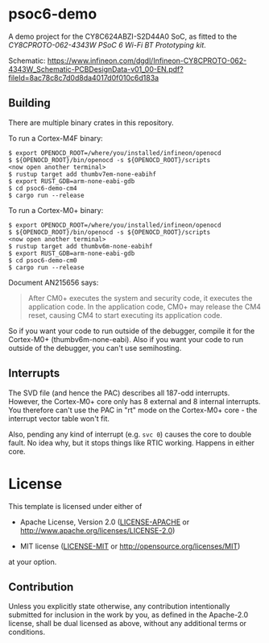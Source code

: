 # psoc6-demo

A demo project for the CY8C624ABZI-S2D44A0 SoC, as fitted to the
*CY8CPROTO-062-4343W PSoC 6 Wi-Fi BT Prototyping kit*.

Schematic: <https://www.infineon.com/dgdl/Infineon-CY8CPROTO-062-4343W_Schematic-PCBDesignData-v01_00-EN.pdf?fileId=8ac78c8c7d0d8da4017d0f010c6d183a>

## Building

There are multiple binary crates in this repository.

To run a Cortex-M4F binary:

``` console
$ export OPENOCD_ROOT=/where/you/installed/infineon/openocd
$ ${OPENOCD_ROOT}/bin/openocd -s ${OPENOCD_ROOT}/scripts
<now open another terminal>
$ rustup target add thumbv7em-none-eabihf
$ export RUST_GDB=arm-none-eabi-gdb
$ cd psoc6-demo-cm4
$ cargo run --release
```

To run a Cortex-M0+ binary:

``` console
$ export OPENOCD_ROOT=/where/you/installed/infineon/openocd
$ ${OPENOCD_ROOT}/bin/openocd -s ${OPENOCD_ROOT}/scripts
<now open another terminal>
$ rustup target add thumbv6m-none-eabihf
$ export RUST_GDB=arm-none-eabi-gdb
$ cd psoc6-demo-cm0
$ cargo run --release
```

Document AN215656 says:

> After CM0+ executes the system and security code, it executes the application
> code. In the application code, CM0+ may release the CM4 reset, causing CM4 to
> start executing its application code.

So if you want your code to run outside of the debugger, compile it for the
Cortex-M0+ (thumbv6m-none-eabi). Also if you want your code to run outside of
the debugger, you can't use semihosting.

## Interrupts

The SVD file (and hence the PAC) describes all 187-odd interrupts. However, the
Cortex-M0+ core only has 8 external and 8 internal interrupts. You therefore
can't use the PAC in "rt" mode on the Cortex-M0+ core - the interrupt vector
table won't fit.

Also, pending any kind of interrupt (e.g. `svc 0`) causes the core to double
fault. No idea why, but it stops things like RTIC working. Happens in either
core.

# License

This template is licensed under either of

- Apache License, Version 2.0 ([LICENSE-APACHE](LICENSE-APACHE) or
  http://www.apache.org/licenses/LICENSE-2.0)

- MIT license ([LICENSE-MIT](LICENSE-MIT) or http://opensource.org/licenses/MIT)

at your option.

## Contribution

Unless you explicitly state otherwise, any contribution intentionally submitted
for inclusion in the work by you, as defined in the Apache-2.0 license, shall be
dual licensed as above, without any additional terms or conditions.
